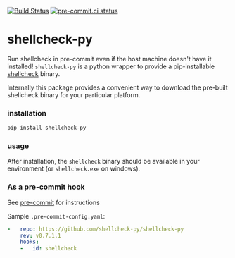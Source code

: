 [![Build Status](https://dev.azure.com/shellcheck-py/shellcheck-py/_apis/build/status/shellcheck-py.shellcheck-py?branchName=master)](https://dev.azure.com/shellcheck-py/shellcheck-py/_build/latest?definitionId=1&branchName=master)
[![pre-commit.ci status](https://results.pre-commit.ci/badge/github/shellcheck-py/shellcheck-py/master.svg)](https://results.pre-commit.ci/latest/github/shellcheck-py/shellcheck-py/master)

# shellcheck-py

Run shellcheck in pre-commit even if the host machine doesn't have it installed!
`shellcheck-py` is a python wrapper to provide a pip-installable [shellcheck] binary.

Internally this package provides a convenient way to download the pre-built
shellcheck binary for your particular platform.

### installation

```bash
pip install shellcheck-py
```

### usage

After installation, the `shellcheck` binary should be available in your
environment (or `shellcheck.exe` on windows).

### As a pre-commit hook

See [pre-commit] for instructions

Sample `.pre-commit-config.yaml`:

```yaml
-   repo: https://github.com/shellcheck-py/shellcheck-py
    rev: v0.7.1.1
    hooks:
    -   id: shellcheck
```

[shellcheck]: https://shellcheck.net
[pre-commit]: https://pre-commit.com
